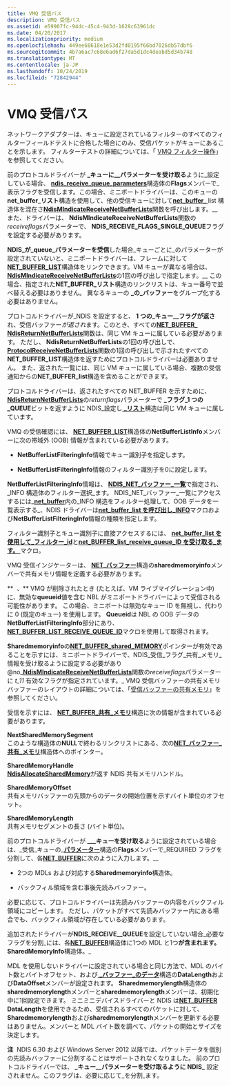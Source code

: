 ```yaml
---
title: VMQ 受信パス
description: VMQ 受信パス
ms.assetid: e59907fc-94dc-45c4-943d-1628c63961dc
ms.date: 04/20/2017
ms.localizationpriority: medium
ms.openlocfilehash: 449ee68618e1e53d2fd0195f66bd7026db57dbf6
ms.sourcegitcommit: 4b7a6ac7c68e6ad6f27da5d1dc4deabd5d34b748
ms.translationtype: MT
ms.contentlocale: ja-JP
ms.lasthandoff: 10/24/2019
ms.locfileid: "72842944"
---
```

# <a name="vmq-receive-path"></a>VMQ 受信パス





ネットワークアダプターは、キューに設定されているフィルターのすべてのフィルターフィールドテストに合格した場合にのみ、受信パケットがキューにあることを示します。 フィルターテストの詳細については、「 [VMQ フィルター操作](vmq-filter-operations.md)」を参照してください。

前のプロトコルドライバーが **\_キューに\_\_パラメーターを受け取る**ように\_設定している場合、 [**ndis\_receive\_queue\_parameters**](https://docs.microsoft.com/windows-hardware/drivers/ddi/ntddndis/ns-ntddndis-_ndis_receive_queue_parameters)構造体の**Flags**メンバーで\_表示フラグを受信します。この場合、ミニポートドライバーは、このキューの**net\_buffer\_リスト**構造を使用して、他の受信キューに対して[**net\_buffer\_** ](https://docs.microsoft.com/windows-hardware/drivers/ddi/ndis/ns-ndis-_net_buffer_list) list 構造体を混在さ[**NdisMIndicateReceiveNetBufferLists**](https://docs.microsoft.com/windows-hardware/drivers/ddi/ndis/nf-ndis-ndismindicatereceivenetbufferlists)関数を呼び出します。\_\_ また、ドライバーは、 **NdisMIndicateReceiveNetBufferLists**関数の*receiveflags*パラメーターで、 **NDIS\_RECEIVE\_FLAGS\_SINGLE\_QUEUE**フラグを設定する必要があります。

**NDIS\_が\_queue\_パラメーターを受信**した場合\_キューごとに\_のパラメーターが設定されていないと、ミニポートドライバーは、フレームに対して[**NET\_BUFFER\_LIST**](https://docs.microsoft.com/windows-hardware/drivers/ddi/ndis/ns-ndis-_net_buffer_list)構造体をリンクできます。VM キューが異なる場合は、 [**NdisMIndicateReceiveNetBufferLists**](https://docs.microsoft.com/windows-hardware/drivers/ddi/ndis/nf-ndis-ndismindicatereceivenetbufferlists)の1回の呼び出しで指定します。\_\_ この場合、指定された**NET\_BUFFER\_リスト**構造のリンクリストは、キュー番号で並べ替える必要はありません。 異なるキューの **\_の\_バッファー**をグループ化する必要はありません。

プロトコルドライバーが\_NDIS を設定すると、 **1 つの\_キュー\_\_フラグが返さ**れ、受信バッファー*が返され*ます。このとき、すべての[**NET\_BUFFER\_** ](https://docs.microsoft.com/windows-hardware/drivers/ddi/ndis/ns-ndis-_net_buffer_list)[**NdisReturnNetBufferLists**](https://docs.microsoft.com/windows-hardware/drivers/ddi/ndis/nf-ndis-ndisreturnnetbufferlists)関数は、同じ VM キューに属している必要があります。 ただし、 **NdisReturnNetBufferLists**の1回の呼び出しで、 [**ProtocolReceiveNetBufferLists**](https://docs.microsoft.com/windows-hardware/drivers/ddi/ndis/nc-ndis-protocol_receive_net_buffer_lists)関数の1回の呼び出しで示されたすべての**NET\_BUFFER\_LIST**構造体を返すためにプロトコルドライバーは必要ありません。 また、返された一覧には、同じ VM キューに属している場合、複数の受信通知からの**NET\_BUFFER\_list**構造を含めることができます。

プロトコルドライバーは、返されたすべての NET\_BUFFER を示すために、 [**NdisReturnNetBufferLists**](https://docs.microsoft.com/windows-hardware/drivers/ddi/ndis/nf-ndis-ndisreturnnetbufferlists)の*returnflags*パラメーターで **\_フラグ\_1 つの\_QUEUE**ビットを返すように NDIS\_設定し[ **\_リスト**](https://docs.microsoft.com/windows-hardware/drivers/ddi/ndis/ns-ndis-_net_buffer_list)構造は同じ VM キューに属しています。

VMQ の受信確認には、 [**NET\_BUFFER\_LIST**](https://docs.microsoft.com/windows-hardware/drivers/ddi/ndis/ns-ndis-_net_buffer_list)構造体の**NetBufferListInfo**メンバーに次の帯域外 (OOB) 情報が含まれている必要があります。

-   **NetBufferListFilteringInfo**情報でキュー識別子を指定します。

-   **NetBufferListFilteringInfo**情報のフィルター識別子を0に設定します。

**NetBufferListFilteringInfo**情報は、 [**NDIS\_NET\_バッファー\_一覧**](https://docs.microsoft.com/windows-hardware/drivers/ddi/ndis/ns-ndis-_ndis_net_buffer_list_filtering_info)で指定され、\_INFO 構造体のフィルター選択\_ます。 NDIS\_NET\_バッファー\_一覧にアクセスするには\_[**net\_buffer**](https://docs.microsoft.com/windows-hardware/drivers/ddi/ndis/ns-ndis-_net_buffer_list)内の\_INFO 構造をフィルター処理して、OOB データを一覧表示する\_、NDIS ドライバーは[**net\_buffer\_list を呼び出し\_INFO**](https://docs.microsoft.com/windows-hardware/drivers/network/net-buffer-list-info)マクロおよび**NetBufferListFilteringInfo**情報の種類を指定します。

フィルター識別子とキュー識別子に直接アクセスするには、 [**net\_buffer\_list を使用して\_フィルター\_id**](https://docs.microsoft.com/windows-hardware/drivers/network/net-buffer-list-receive-filter-id)と[**net\_BUFFER\_list\_receive\_queue\_ID を受け取る\_ます。** ](https://docs.microsoft.com/windows-hardware/drivers/network/net-buffer-list-receive-queue-id)マクロ。

VMQ 受信インジケーターは、 [**NET\_バッファー**](https://docs.microsoft.com/windows-hardware/drivers/ddi/ndis/ns-ndis-_net_buffer)構造の**sharedmemoryinfo**メンバーで共有メモリ情報を定義する必要があります。

**  、** VMQ が削除されたとき (たとえば、VM ライブマイグレーション中) に、無効な**queueid**値を含む NBL がミニポートドライバーによって受信される可能性があります。 この場合、ミニポートは無効なキュー ID を無視し、代わりに 0 (既定のキュー) を使用します。 **Queueid**は NBL の OOB データの**NetBufferListFilteringInfo**部分にあり、 [**NET\_BUFFER\_LIST\_RECEIVE\_QUEUE\_ID**](https://docs.microsoft.com/windows-hardware/drivers/network/net-buffer-list-receive-queue-id)マクロを使用して取得されます。

 

**Sharedmemoryinfo**の[**NET\_BUFFER\_shared\_MEMORY**](https://docs.microsoft.com/windows-hardware/drivers/ddi/ndis/ns-ndis-_net_buffer_shared_memory)ポインターが有効であることを示すには、ミニポートドライバーで、NDIS\_受信\_フラグ\_共有\_メモリ\_情報を受け取るように設定する必要があり @no_[**NdisMIndicateReceiveNetBufferLists**](https://docs.microsoft.com/windows-hardware/drivers/ddi/ndis/nf-ndis-ndismindicatereceivenetbufferlists)関数の*receiveflags*パラメーターに _t_11_ 有効なフラグが指定されています。\_ VMQ 受信バッファーの共有メモリバッファーのレイアウトの詳細については、「[受信バッファーの共有メモリ](shared-memory-in-receive-buffers.md)」を参照してください。

受信を示すには、 [**NET\_BUFFER\_共有\_メモリ**](https://docs.microsoft.com/windows-hardware/drivers/ddi/ndis/ns-ndis-_net_buffer_shared_memory)構造に次の情報が含まれている必要があります。

<a href="" id="nextsharedmemorysegment"></a>**NextSharedMemorySegment**  
このような構造体の**NULL**で終わるリンクリストにある、次の[**NET\_バッファー\_共有\_メモリ**](https://docs.microsoft.com/windows-hardware/drivers/ddi/ndis/ns-ndis-_net_buffer_shared_memory)構造体へのポインター。

<a href="" id="sharedmemoryhandle"></a>**SharedMemoryHandle**  
[**NdisAllocateSharedMemory**](https://docs.microsoft.com/windows-hardware/drivers/ddi/ndis/nf-ndis-ndisallocatesharedmemory)が返す NDIS 共有メモリハンドル。

<a href="" id="sharedmemoryoffset"></a>**SharedMemoryOffset**  
共有メモリバッファーの先頭からのデータの開始位置を示すバイト単位のオフセット。

<a href="" id="sharedmemorylength"></a>**SharedMemoryLength**  
共有メモリセグメントの長さ (バイト単位)。

前のプロトコルドライバーが **\_\_\_キューを受け取る**ように設定されている場合は、\_受信\_キューの\_[**パラメーター**](https://docs.microsoft.com/windows-hardware/drivers/ddi/ntddndis/ns-ntddndis-_ndis_receive_queue_parameters)構造の**Flags**メンバーで\_REQUIRED フラグを分割して、各[**NET\_BUFFER**](https://docs.microsoft.com/windows-hardware/drivers/ddi/ndis/ns-ndis-_net_buffer)に次のように入力します。\_\_

-   2つの MDLs および対応する**Sharedmemoryinfo**構造体。

-   バックフィル領域を含む事後先読みバッファー。

必要に応じて、プロトコルドライバーは先読みバッファーの内容をバックフィル領域にコピーします。 ただし、パケットがすべて先読みバッファー内にある場合でも、バックフィル領域が存在している必要があります。

追加されたドライバーが**NDIS\_RECEIVE\_\_QUEUE**を設定していない場合\_必要なフラグを分割\_には、各[**NET\_BUFFER**](https://docs.microsoft.com/windows-hardware/drivers/ddi/ndis/ns-ndis-_net_buffer)構造体に1つの MDL と1つ**が含まれます。SharedMemoryInfo**構造体。\_

MDL を使用しないドライバーに設定されている場合と同じ方法で、MDL のバイト数とバイトオフセット、および[ **\_バッファー\_のデータ**](https://docs.microsoft.com/windows-hardware/drivers/ddi/ndis/ns-ndis-_net_buffer_data)構造の**DataLength**および**DataOffset**メンバーが設定されます。 **Sharedmemorylength**構造体の**sharedmemorylength**メンバーと**sharedmemorylength**メンバーは、初期化中に1回設定できます。 ミニミニデバイスドライバーと NDIS は[**NET\_BUFFER**](https://docs.microsoft.com/windows-hardware/drivers/ddi/ndis/ns-ndis-_net_buffer) **DataLength**を使用できるため、受信されるすべてのパケットに対して、 **Sharedmemorylength**および**sharedmemorylength**メンバーを更新する必要はありません。メンバーと MDL バイト数を調べて、パケットの開始とサイズを決定します。

**注**  NDIS 6.30 および Windows Server 2012 以降では、パケットデータを個別の先読みバッファーに分割することはサポートされなくなりました。 前のプロトコルドライバーでは、 **\_キュー\_\_パラメーターを受け取るように NDIS\_** 設定されません。このフラグは、必要に応じて\_を分割\_ます。

 

 

 





